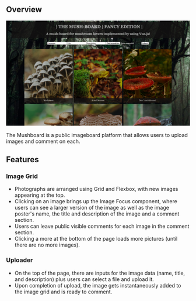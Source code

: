 ## Overview

<img src="/public/demo.png">

The Mushboard is a public imageboard platform that allows users to upload images and comment on each.

## Features

### Image Grid

- Photographs are arranged using Grid and Flexbox, with new images appearing at the top.
- Clicking on an image brings up the Image Focus component, where users can see a larger version of the image as well as the image poster's name, the title and description of the image and a comment section.
- Users can leave public visible comments for each image in the comment section.
- Clicking a more at the bottom of the page loads more pictures (until there are no more images).

### Uploader

- On the top of the page, there are inputs for the image data (name, title, and description) plus users can select a file and upload it. 
- Upon completion of upload, the image gets instantaneously added to the image grid and is ready to comment.

